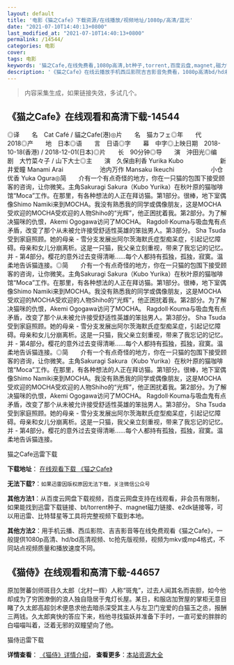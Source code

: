 ```yaml
---
layout: default
title: '电影《猫之Cafe》下载资源/在线播放/视频地址/1080p/高清/蓝光'
date: "2021-07-10T14:40:13+0800"
last_modified_at: "2021-07-10T14:40:13+0800"
permalink: /14544/
categories: 电影
cover:
tags: 电影
keywords: '猫之Cafe,在线免费看,1080p高清,bt种子,torrent,百度云盘,magnet,磁力链,迅雷下载资源'
description: '《猫之Cafe》在线云播放手机西瓜影院吉吉影音免费看，1080p高清bd/hd未删减完整版和tc抢先枪版，mkv/mp4格式，附带bt/torrent种子、magnet/磁力链、百度云盘、网盘资源迅雷下载链接'
---
```


>内容采集生成，如果链接失效，多试几个。


## 《猫之Cafe》在线观看和高清下载-14544

◎译　　名　Cat Café / 貓之Cafe(港)◎片　　名　猫カフェ◎年　　代　2018◎产　　地　日本◎语　　言　日语◎字　　幕　中字◎上映日期　2018-10-18(香港) / 2018-12-01(日本)◎片　　长　90分钟◎导　　演　沖田光◎编　　剧　大竹菜々子 / 山下大士◎主　　演　久保由利香 Yurika Kubo　　　　　　新井爱瞳 Manami Arai　　　　　　池内万作 Mansaku Ikeuchi　　　　　　小仓优香 Yuka Ogura◎简　　介有一个有点奇怪的地方，你在一只猫的包围下接受顾客的咨询，让你微笑。主角Sakuragi Sakura（Kubo Yurika）在秋叶原的猫咖啡馆“Moca”工作。在那里，有各种想法的人正在拜访猫。第1部分。很棒，地下室偶像Shimo Namiki来到MOCHA。我没有熟悉我的同学或偶像朋友，这是MOCHA受欢迎的MOCHA受欢迎的人物Shiho的“光辉”，他正困扰着我。第2部分。为了解决猫咪的仇恨，Akemi Ogogawa访问了MOCHA。 Ragdoll·Kouma与吸血鬼有点矛盾，改变了那个从未被允许接受舒适性英雄的笨拙男人。第3部分。 Sha Tsuda受到家庭照顾。她的母亲 - 雪分支发展出阿尔茨海默氏症型痴呆症，引起记忆障碍。母亲和女儿分崩离析。这是一只猫，我父亲立刻重视，带来了我忘记的记忆。并 - 第4部分。樱花的意外过去变得清晰......每个人都持有孤独，孤独，寂寞。温柔地告诉猫连接。◎简　　介有一个有点奇怪的地方，你在一只猫的包围下接受顾客的咨询，让你微笑。主角Sakuragi Sakura（Kubo Yurika）在秋叶原的猫咖啡馆“Moca”工作。在那里，有各种想法的人正在拜访猫。第1部分。很棒，地下室偶像Shimo Namiki来到MOCHA。我没有熟悉我的同学或偶像朋友，这是MOCHA受欢迎的MOCHA受欢迎的人物Shiho的“光辉”，他正困扰着我。第2部分。为了解决猫咪的仇恨，Akemi Ogogawa访问了MOCHA。 Ragdoll·Kouma与吸血鬼有点矛盾，改变了那个从未被允许接受舒适性英雄的笨拙男人。第3部分。 Sha Tsuda受到家庭照顾。她的母亲 - 雪分支发展出阿尔茨海默氏症型痴呆症，引起记忆障碍。母亲和女儿分崩离析。这是一只猫，我父亲立刻重视，带来了我忘记的记忆。并 - 第4部分。樱花的意外过去变得清晰......每个人都持有孤独，孤独，寂寞。温柔地告诉猫连接。◎简　　介有一个有点奇怪的地方，你在一只猫的包围下接受顾客的咨询，让你微笑。主角Sakuragi Sakura（Kubo Yurika）在秋叶原的猫咖啡馆“Moca”工作。在那里，有各种想法的人正在拜访猫。第1部分。很棒，地下室偶像Shimo Namiki来到MOCHA。我没有熟悉我的同学或偶像朋友，这是MOCHA受欢迎的MOCHA受欢迎的人物Shiho的“光辉”，他正困扰着我。第2部分。为了解决猫咪的仇恨，Akemi Ogogawa访问了MOCHA。 Ragdoll·Kouma与吸血鬼有点矛盾，改变了那个从未被允许接受舒适性英雄的笨拙男人。第3部分。 Sha Tsuda受到家庭照顾。她的母亲 - 雪分支发展出阿尔茨海默氏症型痴呆症，引起记忆障碍。母亲和女儿分崩离析。这是一只猫，我父亲立刻重视，带来了我忘记的记忆。并 - 第4部分。樱花的意外过去变得清晰......每个人都持有孤独，孤独，寂寞。温柔地告诉猫连接。


猫之Cafe迅雷下载

**下载地址**： [在线观看下载 《猫之Cafe》](https://www.993dy.com//vod-detail-id-34405.html) 


**无法下载?**：`如果迅雷因版权原因无法下载，关注微信公众号 `

**其他方法1**：从百度云网盘下载视频，百度云网盘支持在线观看，非会员有限制，如果能找到迅雷下载链接、bt/torrent种子、magnet磁力链接、e2dk链接等，可以用迅雷、比特彗星等工具将完整视频下载到本地。

**其他方法2**：用手机云播、西瓜影院、吉吉影音等在线免费观看《猫之Cafe》，一般提供1080p高清、hd/bd高清视频、tc抢先版视频，视频为mkv或mp4格式，不同站点视频质量和播放速度不同。


## 《猫侍》在线观看和高清下载-44657

原加贺蕃剑师斑目久太郎（北村一辉）人称“斑鬼”，过去人闻其名而丧胆，如今他却成为了穷困潦倒的浪人独自隐居于鬼灯长屋。某日，和服店加贺屋的掌柜无意目睹了久太郎高超剑术便恳求他去暗杀深受其主人与左卫门宠爱的白猫玉之丞，报酬三两钱。久太郎爽快的答应下来，档他寻找猫妖并准备下手时，一直可爱的胖胖的白喵喵叫着，泛着无邪的双瞳望向了他。</p>


猫侍迅雷下载

**详情查看**： [《猫侍》详情介绍](/movie/44657/)， **查看更多**：[本站资源大全](/movie/t/all/)

